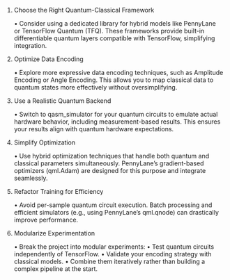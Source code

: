 1. Choose the Right Quantum-Classical Framework

	•	Consider using a dedicated library for hybrid models like PennyLane or TensorFlow Quantum (TFQ). These frameworks provide built-in differentiable quantum layers compatible with TensorFlow, simplifying integration.

2. Optimize Data Encoding

	•	Explore more expressive data encoding techniques, such as Amplitude Encoding or Angle Encoding. This allows you to map classical data to quantum states more effectively without oversimplifying.

3. Use a Realistic Quantum Backend

	•	Switch to qasm_simulator for your quantum circuits to emulate actual hardware behavior, including measurement-based results. This ensures your results align with quantum hardware expectations.

4. Simplify Optimization

	•	Use hybrid optimization techniques that handle both quantum and classical parameters simultaneously. PennyLane’s gradient-based optimizers (qml.Adam) are designed for this purpose and integrate seamlessly.

5. Refactor Training for Efficiency

	•	Avoid per-sample quantum circuit execution. Batch processing and efficient simulators (e.g., using PennyLane’s qml.qnode) can drastically improve performance.

6. Modularize Experimentation

	•	Break the project into modular experiments:
	•	Test quantum circuits independently of TensorFlow.
	•	Validate your encoding strategy with classical models.
	•	Combine them iteratively rather than building a complex pipeline at the start.